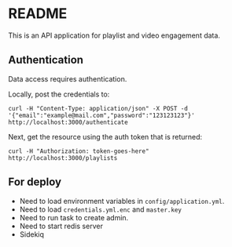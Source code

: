 # README
This is an API application for playlist and video engagement data.

## Authentication
Data access requires authentication.

Locally, post the credentials to:
```
curl -H "Content-Type: application/json" -X POST -d '{"email":"example@mail.com","password":"123123123"}' http://localhost:3000/authenticate
```

Next, get the resource using the auth token that is returned:
```
curl -H "Authorization: token-goes-here" http://localhost:3000/playlists
```

## For deploy
- Need to load environment variables in `config/application.yml`.
- Need to load `credentials.yml.enc` and `master.key`
- Need to run task to create admin.
- Need to start redis server
- Sidekiq

